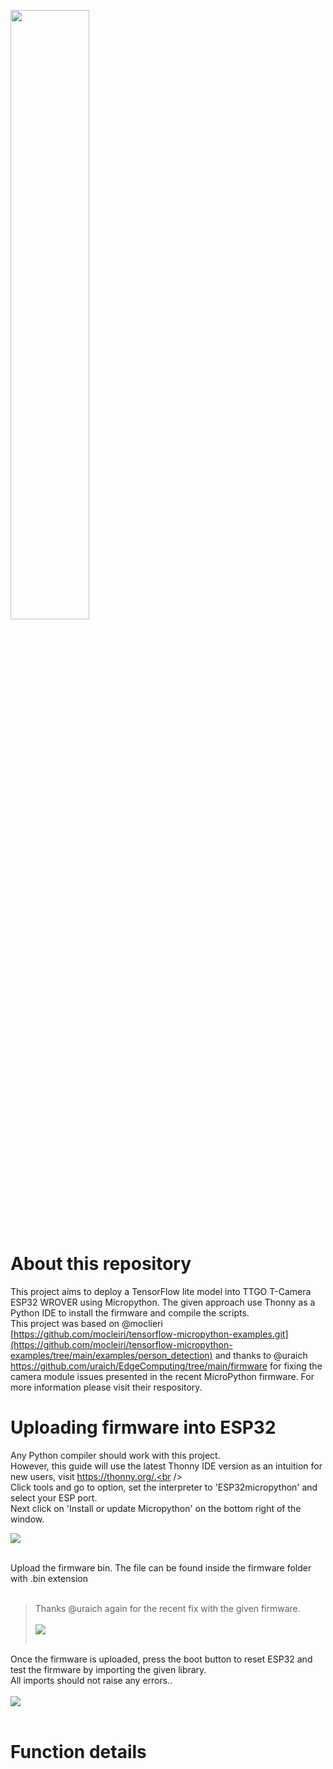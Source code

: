 <img src = "https://user-images.githubusercontent.com/37290558/216087644-acc8a249-bfc4-49f4-9eab-2856729b6a4c.png" width='50%'/> <br />

# About this repository
This project aims to deploy a TensorFlow lite model into TTGO T-Camera ESP32 WROVER using Micropython. The given approach use Thonny as a Python IDE to install the firmware and compile the scripts. <br />
This project was based on @moclieri  [https://github.com/mocleiri/tensorflow-micropython-examples.git](https://github.com/mocleiri/tensorflow-micropython-examples/tree/main/examples/person_detection) and thanks to @uraich https://github.com/uraich/EdgeComputing/tree/main/firmware for fixing the camera module issues presented in the recent MicroPython firmware. For more information please visit their respository. <br />
 
# Uploading firmware into ESP32
Any Python compiler should work with this project. <br /> 
However, this guide will use the latest Thonny IDE version as an intuition for new users, visit https://thonny.org/.<br /> <br />
Click tools and go to option, set the interpreter to 'ESP32micropython' and select your ESP port.<br />
Next click on 'Install or update Micropython' on the bottom right of the window.<br /> 

<img src="https://user-images.githubusercontent.com/37290558/216077119-3222619c-a5c7-43d0-83e1-f48bf03b8a50.png"> <br /><br />

Upload the firmware bin. The file can be found inside the firmware folder with .bin extension <br /> <br />
> Thanks @uraich again for the recent fix with the given firmware. <br /><br />
<img src="https://user-images.githubusercontent.com/37290558/216079469-459d8627-3502-4b05-8a4c-109652592622.png"> <br /> <br /> 

Once the firmware is uploaded, press the boot button to reset ESP32 and test the firmware by importing the given library. <br /> 
All imports should not raise any errors.. <br /> <br />
<img src = "https://user-images.githubusercontent.com/37290558/216085798-f03d6867-c657-4eb9-ad8e-3d39111771d0.png"> <br /> <br /> 

# Function details

